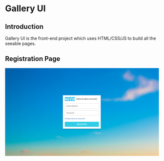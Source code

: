 # Gallery UI

## Introduction
Gallery UI is the front-end project which uses HTML/CSS/JS to build all the seeable pages. 

## Registration Page

![Registration Page](https://github.com/kevin-y/gallery-docs/blob/master/resources/images/gallery_registration_page.png "Registration Page")
